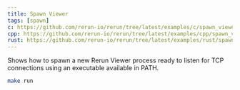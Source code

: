 ```yaml
---
title: Spawn Viewer
tags: [spawn]
c: https://github.com/rerun-io/rerun/tree/latest/examples/c/spawn_viewer/main.c
cpp: https://github.com/rerun-io/rerun/tree/latest/examples/cpp/spawn_viewer/main.cpp
rust: https://github.com/rerun-io/rerun/tree/latest/examples/rust/spawn_viewer/src/main.rs
---
```


Shows how to spawn a new Rerun Viewer process ready to listen for TCP connections using an executable available in PATH.

```bash
make run
```
